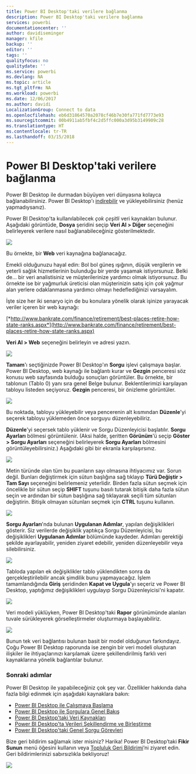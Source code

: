 ```yaml
---
title: Power BI Desktop'taki verilere bağlanma
description: Power BI Desktop'taki verilere bağlanma
services: powerbi
documentationcenter: ''
author: davidiseminger
manager: kfile
backup: ''
editor: ''
tags: ''
qualityfocus: no
qualitydate: ''
ms.service: powerbi
ms.devlang: NA
ms.topic: article
ms.tgt_pltfrm: NA
ms.workload: powerbi
ms.date: 12/06/2017
ms.author: davidi
LocalizationGroup: Connect to data
ms.openlocfilehash: eb6d31864570a2078cf46b7e30fa771fd7773e93
ms.sourcegitcommit: 00b4911ab5fbf4c2d5ffc000a3d95b3149909c28
ms.translationtype: HT
ms.contentlocale: tr-TR
ms.lasthandoff: 03/15/2018
---
```

# <a name="connect-to-data-in-power-bi-desktop"></a>Power BI Desktop'taki verilere bağlanma
Power BI Desktop ile durmadan büyüyen veri dünyasına kolayca bağlanabilirsiniz. Power BI Desktop'ı [indirebilir](http://go.microsoft.com/fwlink/?LinkID=521662) ve yükleyebilirsiniz (henüz yapmadıysanız).

Power BI Desktop'ta kullanılabilecek *çok çeşitli* veri kaynakları bulunur. Aşağıdaki görüntüde, **Dosya** şeridini seçip **Veri Al \> Diğer** seçeneğini belirleyerek verilere nasıl bağlanabileceğiniz gösterilmektedir.

![](media/desktop-connect-to-data/getdatavid_smallv2.gif)

Bu örnekte, bir **Web** veri kaynağına bağlanacağız.

Emekli olduğunuzu hayal edin: Bol bol güneş ışığının, düşük vergilerin ve yeterli sağlık hizmetlerinin bulunduğu bir yerde yaşamak istiyorsunuz. Belki de... bir veri analistisiniz ve müşterilerinize yardımcı olmak istiyorsunuz. Bu örnekte ise bir yağmurluk üreticisi olan müşterinizin satış için *çok* yağmur alan yerlere odaklanmasına yardımcı olmayı hedeflediğinizi varsayalım.

İşte size her iki senaryo için de bu konulara yönelik olarak işinize yarayacak veriler içeren bir web kaynağı:

[*http://www.bankrate.com/finance/retirement/best-places-retire-how-state-ranks.aspx*](http://www.bankrate.com/finance/retirement/best-places-retire-how-state-ranks.aspx)

**Veri Al \> Web** seçeneğini belirleyin ve adresi yazın.

![](media/desktop-connect-to-data/connecttodata_3.png)

**Tamam**'ı seçtiğinizde Power BI Desktop'ın **Sorgu** işlevi çalışmaya başlar. Power BI Desktop, web kaynağı ile bağlantı kurar ve **Gezgin** penceresi söz konusu web sayfasında bulduğu sonuçları görüntüler. Bu örnekte, bir tablonun (Tablo 0) yanı sıra genel Belge bulunur. Beklentilerimizi karşılayan tabloyu listeden seçiyoruz. **Gezgin** penceresi, bir önizleme görüntüler.

![](media/desktop-connect-to-data/datasources_fromnavigatordialog.png)

Bu noktada, tabloyu yükleyebilir veya pencerenin alt kısmından **Düzenle**'yi seçerek tabloyu yüklemeden önce sorguyu düzenleyebiliriz.

**Düzenle**'yi seçersek tablo yüklenir ve Sorgu Düzenleyicisi başlatılır. **Sorgu Ayarları** bölmesi görüntülenir. (Aksi halde, şeritten **Görünüm**'ü seçip **Göster \> Sorgu Ayarları** seçeneğini belirleyerek **Sorgu Ayarları** bölmesini görüntüleyebilirsiniz.) Aşağıdaki gibi bir ekranla karşılaşırsınız.

![](media/desktop-connect-to-data/designer_gsg_editquery.png)

Metin türünde olan tüm bu puanların sayı olmasına ihtiyacımız var. Sorun değil. Bunları değiştirmek için sütun başlığına sağ tıklayıp **Türü Değiştir \> Tam Sayı** seçeneğini belirlemeniz yeterlidir. Birden fazla sütun seçmek için öncelikle bir sütun seçip **SHIFT** tuşunu basılı tutarak bitişik daha fazla sütun seçin ve ardından bir sütun başlığına sağ tıklayarak seçili tüm sütunları değiştirin. Bitişik olmayan sütunları seçmek için **CTRL** tuşunu kullanın.

![](media/desktop-connect-to-data/designer_gsg_changedatatype.png)

**Sorgu Ayarları**'nda bulunan **Uygulanan Adımlar**, yapılan değişiklikleri gösterir. Siz verilerde değişiklik yaptıkça Sorgu Düzenleyicisi, bu değişiklikleri **Uygulanan Adımlar** bölümünde kaydeder. Adımları gerektiği şekilde ayarlayabilir, yeniden ziyaret edebilir, yeniden düzenleyebilir veya silebilirsiniz.

![](media/desktop-connect-to-data/designer_gsg_appliedsteps_changedtype.png)

Tabloda yapılan ek değişiklikler tablo yüklendikten sonra da gerçekleştirilebilir ancak şimdilik bunu yapmayacağız. İşlem tamamlandığında **Giriş** şeridinden **Kapat ve Uygula**'yı seçeriz ve Power BI Desktop, yaptığımız değişiklikleri uygulayıp Sorgu Düzenleyicisi'ni kapatır.

![](media/desktop-connect-to-data/connecttodata_closenload.png)

Veri modeli yüklüyken, Power BI Desktop'taki **Rapor** görünümünde alanları tuvale sürükleyerek görselleştirmeler oluşturmaya başlayabiliriz.

![](media/desktop-connect-to-data/connecttodata_dragontoreportview.png)

Bunun tek veri bağlantısı bulunan basit bir model olduğunun farkındayız. Çoğu Power BI Desktop raporunda ise zengin bir veri modeli oluşturan ilişkiler ile ihtiyaçlarınızı karşılamak üzere şekillendirilmiş farklı veri kaynaklarına yönelik bağlantılar bulunur. 

### <a name="next-steps"></a>Sonraki adımlar
Power BI Desktop ile yapabileceğiniz çok şey var. Özellikler hakkında daha fazla bilgi edinmek için aşağıdaki kaynaklara bakın:

* [Power BI Desktop ile Çalışmaya Başlama](desktop-getting-started.md)
* [Power BI Desktop ile Sorgulara Genel Bakış](desktop-query-overview.md)
* [Power BI Desktop'taki Veri Kaynakları](desktop-data-sources.md)
* [Power BI Desktop'ta Verileri Şekillendirme ve Birleştirme](desktop-shape-and-combine-data.md)
* [Power BI Desktop'taki Genel Sorgu Görevleri](desktop-common-query-tasks.md)   

Bize geri bildirim sağlamak ister misiniz? Harika! Power BI Desktop’taki **Fikir Sunun** menü öğesini kullanın veya [Topluluk Geri Bildirimi](http://community.powerbi.com/t5/Community-Feedback/bd-p/community-feedback)’ni ziyaret edin. Geri bildirimlerinizi sabırsızlıkla bekliyoruz!

![](media/desktop-connect-to-data/sendfeedback.png)

